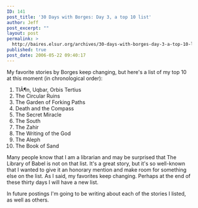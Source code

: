 ```yaml
---
ID: 141
post_title: '30 Days with Borges: Day 3, a top 10 list'
author: Jeff
post_excerpt: ""
layout: post
permalink: >
  http://baires.elsur.org/archives/30-days-with-borges-day-3-a-top-10-list/
published: true
post_date: 2006-05-22 09:40:17
---
```

My favorite stories by Borges keep changing, but here's a list of my top 10 at this moment (in chronological order):

<ol>
<li> TlÃ¶n, Uqbar, Orbis Tertius 
</li><li> The Circular Ruins
</li><li> The Garden of Forking Paths
</li><li> Death and the Compass
</li><li> The Secret Miracle
</li><li> The South
</li><li> The Zahir
</li><li> The Writing of the God
</li><li> The Aleph
</li><li> The Book of Sand
</li></ol>

Many people know that I am a librarian and may be surprised that The Library of Babel is not on that list. It's a great story, but it's so well-known that I wanted to give it an honorary mention and make room for something else on the list. As I said, my favorites keep changing. Perhaps at the end of these thirty days I will have a new list.

In future postings I'm going to be writing about each of the stories I listed, as well as others.
